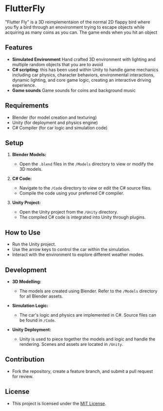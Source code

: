# FlutterFly
"Flutter Fly" is a 3D reimplementaion of the normal 2D flappy bird where you fly a bird through an enovironment trying to escape objects
while acquiring as many coins as you can. The game ends when you hit an object

## Features
- **Simulated Environment** Hand crafted 3D environment with lighting and multiple random objects that you are to avoid
- **C# scripting**: this has been used within Unity to handle game mechanics including car physics, character behaviors, environmental interactions, dynamic lighting, and core game logic, creating an interactive driving experience.
- **Game sounds** Game sounds for coins and background music
## Requirements
- Blender (for model creation and texturing)
- Unity (for deployment and physics engine)
- C# Compiler (for car logic and simulation code)

## Setup
1. **Blender Models:**
   - Open the `.blend` files in the `/Models` directory to view or modify the 3D models.

2. **C# Code:**
   - Navigate to the `/Code` directory to view or edit the C# source files.
   - Compile the code using your preferred C# compiler.

3. **Unity Project:**
   - Open the Unity project from the `/Unity` directory.
   - The compiled C# code is integrated into Unity through plugins.

## How to Use
- Run the Unity project.
- Use the arrow keys to control the car within the simulation.
- Interact with the environment to explore different weather modes.

## Development
- **3D Modelling:**
  - The models are created using Blender. Refer to the `/Models` directory for all Blender assets.

- **Simulation Logic:**
  - The car's logic and physics are implemented in C#. Source files can be found in `/Code`.

- **Unity Deployment:**
  - Unity is used to piece together the models and logic and handle the rendering. Scenes and assets are located in `/Unity`.

## Contribution
- Fork the repository, create a feature branch, and submit a pull request for review.

## License
- This project is licensed under the [MIT License](LICENSE.md).



